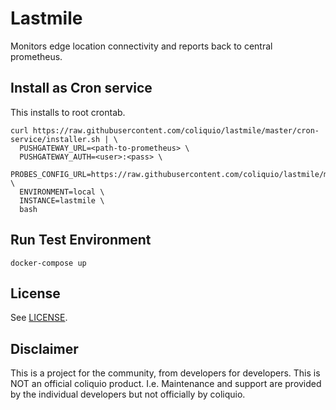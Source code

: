 # Lastmile

Monitors edge location connectivity and reports back to central prometheus.

## Install as Cron service

This installs to root crontab.

    curl https://raw.githubusercontent.com/coliquio/lastmile/master/cron-service/installer.sh | \
      PUSHGATEWAY_URL=<path-to-prometheus> \
      PUSHGATEWAY_AUTH=<user>:<pass> \
      PROBES_CONFIG_URL=https://raw.githubusercontent.com/coliquio/lastmile/master/example/probes.config \
      ENVIRONMENT=local \
      INSTANCE=lastmile \
      bash

## Run Test Environment

    docker-compose up

## License

See [LICENSE](LICENSE).

## Disclaimer

This is a project for the community, from developers for developers. This is NOT an official coliquio product. I.e. Maintenance and support are provided by the individual developers but not officially by coliquio.
